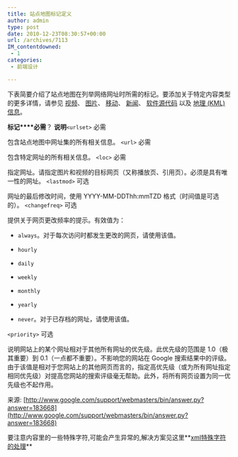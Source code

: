 ```yaml
---
title: 站点地图标记定义
author: admin
type: post
date: 2010-12-23T08:30:57+00:00
url: /archives/7113
IM_contentdowned:
 - 1
categories:
 - 前端设计

---
```


下表简要介绍了站点地图在列举网络网址时所需的标记。要添加关于特定内容类型的更多详情，请参见 [视频](http://www.google.com/support/webmasters/bin/answer.py?answer=80471)、 [图片](http://www.google.com/support/webmasters/bin/answer.py?answer=178636)、 [移动](http://www.google.com/support/webmasters/bin/answer.py?answer=34627)、 [新闻](http://www.google.com/support/news_pub/bin/answer.py?answer=75717)、 [软件源代码](http://www.google.com/support/webmasters/bin/answer.py?answer=75225) 以及 [地理 (KML) 信息](http://www.google.com/support/webmasters/bin/answer.py?answer=94554)。


**标记****必需**？
**说明**`<urlset>`
必需

包含站点地图中网址集的所有相关信息。
`<url>`
必需

包含特定网址的所有相关信息。
`<loc>`
必需

指定网址。请指定图片和视频的目标网页（又称播放页、引用页）。必须是具有唯一性的网址。
`<lastmod>`
可选

网址的最后修改时间，使用 YYYY-MM-DDThh:mmTZD 格式（时间值是可选的）。
`<changefreq>`
可选

提供关于网页更改频率的提示。有效值为：

- `always`。对于每次访问时都发生更改的网页，请使用该值。

- `hourly`
- `daily`
- `weekly`
- `monthly`
- `yearly`
- `never`。对于已存档的网址，请使用该值。


`<priority>`
可选

说明网站上的某个网址相对于其他所有网址的优先级。此优先级的范围是 1.0（极其重要）到 0.1（一点都不重要）。不影响您的网站在 Google 搜索结果中的评级。由于该值是相对于您网站上的其他网页而言的，指定高优先级（或为所有网址指定相同优先级）对提高您网站的搜索评级毫无帮助。此外，将所有网页设置为同一优先级也不起作用。


来源: [http://www.google.com/support/webmasters/bin/answer.py?answer=183668](http://www.google.com/support/webmasters/bin/answer.py?answer=183668)

要注意内容里的一些特殊字符,可能会产生异常的,解决方案见这里**[xml特殊字符的处理][1]**

 [1]: post.php?post=7108&action=edit "Edit “xml特殊字符的处理”"